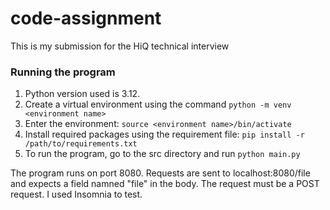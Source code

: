 # code-assignment
This is my submission for the HiQ technical interview

### Running the program
1. Python version used is 3.12.
2. Create a virtual environment using the command 
```python -m venv <environment name>```
3. Enter the environment:
```source <environment name>/bin/activate```
4. Install required packages using the requirement file:
```pip install -r /path/to/requirements.txt```
5. To run the program, go to the src directory and run
```python main.py```

The program runs on port 8080. Requests are sent to localhost:8080/file and expects a field namned "file" in the body. The request must be a POST request. I used Insomnia to test.